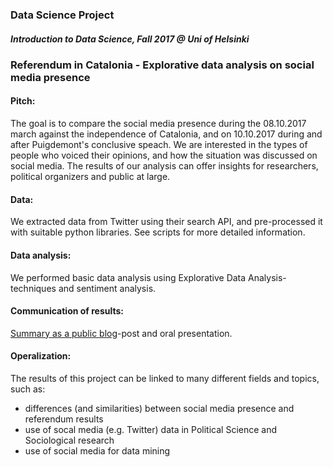 ### Data Science Project
##### Introduction to Data Science, Fall 2017 @ Uni of Helsinki  

### Referendum in Catalonia - Explorative data analysis on social media presence
#### Pitch:  
The goal is to compare the social media presence during the 08.10.2017 march against the independence of Catalonia, and on 10.10.2017 during and after Puigdemont's conclusive speach. We are interested in the types of people who voiced their opinions, and how the situation was discussed on social media. The results of our analysis can offer insights for researchers, political organizers and public at large.  

#### Data:  
We extracted data from Twitter using their search API, and pre-processed it with suitable python libraries. See scripts for more detailed information.

#### Data analysis:   
We performed basic data analysis using Explorative Data Analysis-techniques and sentiment analysis.   

#### Communication of results:   
[Summary as a public blog](http://giants.duckdns.org:2368/referendum-in-catalonia/)-post and oral presentation.  

#### Operalization:  
The results of this project can be linked to many different fields and topics, such as:  
- differences (and similarities) between social media presence and referendum results  
- use of socal media (e.g. Twitter) data in Political Science and Sociological research  
- use of social media for data mining 



